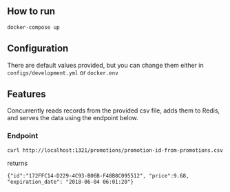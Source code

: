 ## How to run

```
docker-compose up
```

## Configuration
There are default values provided, but you can change them either in `configs/development.yml` or `docker.env`

## Features
Concurrently reads records from the provided csv file, adds them to Redis, and serves the data using the endpoint below.


### Endpoint
```
curl http://localhost:1321/promotions/promotion-id-from-promotions.csv
```
returns
```
{"id":"172FFC14-D229-4C93-B06B-F48B8C095512", "price":9.68, "expiration_date": "2018-06-04 06:01:20"}
```